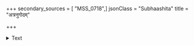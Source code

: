 +++
secondary_sources = [ "MSS_0718",]
jsonClass = "Subhaashita"
title = "अत्रनुगोदम्"

+++

<details><summary>Text</summary>

अत्रनुगोदं मृगयानिवृत्तस् तरङ्गवातेन विनीतखेदः।  
रहस्त्वदुत्सङ्गनिषण्णमूर्धा स्मरामि वानीरगृहेषु सुप्तः॥
</details>
